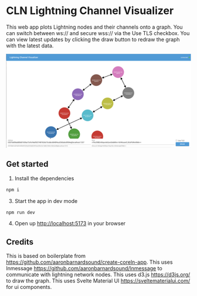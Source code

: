 # CLN Lightning Channel Visualizer
This web app plots Lightning nodes and their channels onto a graph.  You can switch between ws:// and secure wss:// via the Use TLS checkbox.  You can view latest updates by clicking the draw button to redraw the graph with the latest data.

![screenshot](./screenshot.png)

## Get started

1. Install the dependencies

```bash
npm i
```

3. Start the app in dev mode

```bash
npm run dev
```

4. Open up [http://localhost:5173](http://localhost:5371) in your browser

## Credits
This is based on boilerplate from https://github.com/aaronbarnardsound/create-coreln-app.
This uses lnmessage https://github.com/aaronbarnardsound/lnmessage to communicate with lightning network nodes.
This uses d3.js https://d3js.org/ to draw the graph.
This uses Svelte Material UI https://sveltematerialui.com/ for ui components.